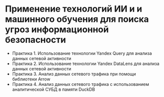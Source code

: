 # Применение технологий ИИ и и машинного обучения для поиска угроз информационной безопасности 

- Практика 1. Использование технологии Yandex Query для анализа
данных сетевой активности
- Практика 2. Использование технологии Yandex DataLens для анализа данных сетевой активности
- Практика 3. Анализ данных сетевого трафика при помощи библиотеки Arrow
- Практика 4. Анализ данных сетевого трафика с использованием аналитической СУБД в памяти DuckDB
